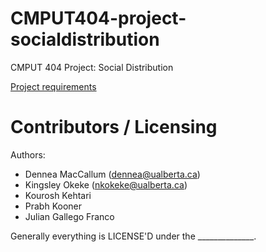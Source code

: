 CMPUT404-project-socialdistribution
===================================

CMPUT 404 Project: Social Distribution

[Project requirements](https://github.com/uofa-cmput404/project-socialdistribution/blob/master/project.org) 

Contributors / Licensing
========================

Authors:
    
* Dennea MacCallum (dennea@ualberta.ca)
* Kingsley Okeke (nkokeke@ualberta.ca)
* Kourosh Kehtari
* Prabh Kooner
* Julian Gallego Franco

Generally everything is LICENSE'D under the ______________.
